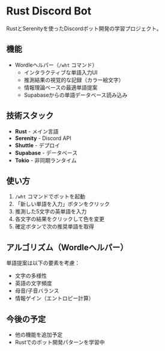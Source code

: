 # Rust Discord Bot

RustとSerenityを使ったDiscordボット開発の学習プロジェクト。

## 機能

- Wordleヘルパー（`/wht` コマンド）
  - インタラクティブな単語入力UI
  - 推測結果の視覚的な記録（カラー絵文字）
  - 情報理論ベースの最適単語提案
  - Supabaseからの単語データベース読み込み

## 技術スタック

- **Rust** - メイン言語
- **Serenity** - Discord API
- **Shuttle** - デプロイ
- **Supabase** - データベース
- **Tokio** - 非同期ランタイム

## 使い方

1. `/wht` コマンドでボットを起動
2. 「新しい単語を入力」ボタンをクリック
3. 推測した5文字の英単語を入力
4. 各文字の結果をクリックして色を変更
5. 確定ボタンで次の推奨単語を取得

## アルゴリズム（Wordleヘルパー）

単語提案は以下の要素を考慮：

- 文字の多様性
- 英語の文字頻度
- 母音/子音バランス
- 情報ゲイン（エントロピー計算）

## 今後の予定

- 他の機能を追加予定
- Rustでのボット開発パターンを学習中
